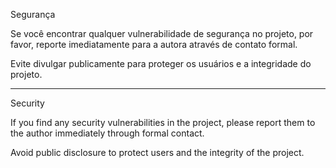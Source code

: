 Segurança

Se você encontrar qualquer vulnerabilidade de segurança no projeto, por favor, reporte imediatamente para a autora através de contato formal.  

Evite divulgar publicamente para proteger os usuários e a integridade do projeto.


---


Security

If you find any security vulnerabilities in the project, please report them to the author immediately through formal contact.

Avoid public disclosure to protect users and the integrity of the project.

